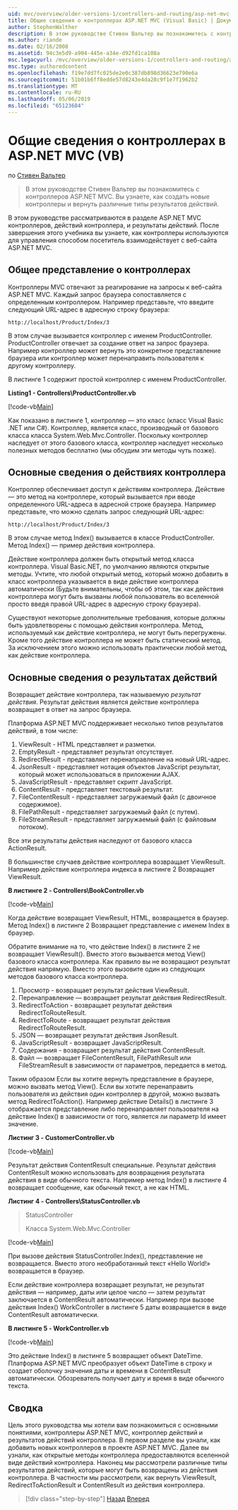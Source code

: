 ```yaml
---
uid: mvc/overview/older-versions-1/controllers-and-routing/asp-net-mvc-controller-overview-vb
title: Общие сведения о контроллерах ASP.NET MVC (Visual Basic) | Документация Майкрософт
author: StephenWalther
description: В этом руководстве Стивен Вальтер вы познакомитесь с контроллеров ASP.NET MVC. Вы узнаете, как создать новые контроллеры и вернуть различные виды res действие...
ms.author: riande
ms.date: 02/16/2008
ms.assetid: 94c3e5d9-a904-445e-a34e-d92fd1ca108a
msc.legacyurl: /mvc/overview/older-versions-1/controllers-and-routing/asp-net-mvc-controller-overview-vb
msc.type: authoredcontent
ms.openlocfilehash: f19e7dd7fc025de2e0c387db898d36623e790e6a
ms.sourcegitcommit: 51b01b6ff8edde57d8243e4da28c9f1e7f1962b2
ms.translationtype: MT
ms.contentlocale: ru-RU
ms.lasthandoff: 05/06/2019
ms.locfileid: "65123684"
---
```

# <a name="aspnet-mvc-controller-overview-vb"></a>Общие сведения о контроллерах в ASP.NET MVC (VB)

по [Стивен Вальтер](https://github.com/StephenWalther)

> В этом руководстве Стивен Вальтер вы познакомитесь с контроллеров ASP.NET MVC. Вы узнаете, как создать новые контроллеры и вернуть различные типы результатов действий.

В этом руководстве рассматриваются в разделе ASP.NET MVC контроллеров, действий контроллера, и результаты действий. После завершения этого учебника вы узнаете, как контроллеры используются для управления способом посетитель взаимодействует с веб-сайта ASP.NET MVC.

## <a name="understanding-controllers"></a>Общее представление о контроллерах

Контроллеры MVC отвечают за реагирование на запросы к веб-сайта ASP.NET MVC. Каждый запрос браузера сопоставляется с определенным контроллером. Например представьте, что введите следующий URL-адрес в адресную строку браузера:

`http://localhost/Product/Index/3`

В этом случае вызывается контроллер с именем ProductController. ProductController отвечает за создание ответ на запрос браузера. Например контроллер может вернуть это конкретное представление браузера или контроллер может перенаправить пользователя к другому контроллеру.

В листинге 1 содержит простой контроллер с именем ProductController.

**Listing1 - Controllers\ProductController.vb**

[!code-vb[Main](asp-net-mvc-controller-overview-vb/samples/sample1.vb)]

Как показано в листинге 1, контроллер — это класс (класс Visual Basic .NET или C#). Контроллер, является класс, производный от базового класса класса System.Web.Mvc.Controller. Поскольку контроллер наследует от этого базового класса, контроллер наследует несколько полезных методов бесплатно (мы обсудим эти методы чуть позже).

## <a name="understanding-controller-actions"></a>Основные сведения о действиях контроллера

Контроллер обеспечивает доступ к действиям контроллера. Действие — это метод на контроллере, который вызывается при вводе определенного URL-адреса в адресной строке браузера. Например представьте, что можно сделать запрос следующий URL-адрес:

`http://localhost/Product/Index/3`

В этом случае метод Index() вызывается в классе ProductController. Метод Index() — пример действия контроллера.

Действие контроллера должен быть открытый метод класса контроллера. Visual Basic.NET, по умолчанию являются открытые методы. Учтите, что любой открытый метод, который можно добавить в класс контроллера указывается в виде действие контроллера автоматически (Будьте внимательны, чтобы об этом, так как действия контроллера могут быть вызваны любой пользователь во вселенной просто введя правой URL-адрес в адресную строку браузера).

Существуют некоторые дополнительные требования, которые должны быть удовлетворены с помощью действия контроллера. Метод, используемый как действие контроллера, не могут быть перегружены. Кроме того действие контроллера не может быть статический метод. За исключением этого можно использовать практически любой метод, как действие контроллера.

## <a name="understanding-action-results"></a>Основные сведения о результатах действий

Возвращает действие контроллера, так называемую *результат действия*. Результат действия является действие контроллера возвращает в ответ на запрос браузера.

Платформа ASP.NET MVC поддерживает несколько типов результатов действий, в том числе:

1. ViewResult - HTML представляет и разметки.
2. EmptyResult - представляет результат отсутствует.
3. RedirectResult - представляет перенаправление на новый URL-адрес.
4. JsonResult - представляет нотация объектов JavaScript результат, который может использоваться в приложении AJAX.
5. JavaScriptResult - представляет скрипт JavaScript.
6. ContentResult - представляет текстовый результат.
7. FileContentResult - представляет загружаемый файл (с двоичное содержимое).
8. FilePathResult - представляет загружаемый файл (с путем).
9. FileStreamResult - представляет загружаемый файл (с файловым потоком).

Все эти результаты действия наследуют от базового класса ActionResult.

В большинстве случаев действие контроллера возвращает ViewResult. Например действие контроллера индекса в листинге 2 Возвращает ViewResult.

**В листинге 2 - Controllers\BookController.vb**

[!code-vb[Main](asp-net-mvc-controller-overview-vb/samples/sample2.vb)]

Когда действие возвращает ViewResult, HTML, возвращается в браузер. Метод Index() в листинге 2 Возвращает представление с именем Index в браузер.

Обратите внимание на то, что действие Index() в листинге 2 не возвращает ViewResult(). Вместо этого вызывается метод View() базового класса контроллера. Как правило вы не возвращают результат действия напрямую. Вместо этого вызовите один из следующих методов базового класса контроллера.

1. Просмотр - возвращает результат действия ViewResult.
2. Перенаправление — возвращает результат действия RedirectResult.
3. RedirectToAction - возвращает результат действия RedirectToRouteResult.
4. RedirectToRoute - возвращает результат действия RedirectToRouteResult.
5. JSON — возвращает результат действия JsonResult.
6. JavaScriptResult - возвращает JavaScriptResult.
7. Содержания - возвращает результат действия ContentResult.
8. Файл — возвращает FileContentResult, FilePathResult или FileStreamResult в зависимости от параметров, передается в метод.

Таким образом Если вы хотите вернуть представление в браузере, можно вызвать метод View(). Если вы хотите перенаправить пользователя из действия один контроллер в другой, можно вызвать метод RedirectToAction(). Например действие Details() в листинге 3 отображается представление либо перенаправляет пользователя на действие Index() в зависимости от того, является ли параметр Id имеет значение.

**Листинг 3 - CustomerController.vb**

[!code-vb[Main](asp-net-mvc-controller-overview-vb/samples/sample3.vb)]

Результат действия ContentResult специальные. Результат действия ContentResult можно использовать для возвращения результата действия в виде обычного текста. Например метод Index() в листинге 4 возвращает сообщение, как обычный текст, а не как HTML.

**Листинг 4 - Controllers\StatusController.vb**

> StatusController
> 
> 
> Класса System.Web.Mvc.Controller

[!code-vb[Main](asp-net-mvc-controller-overview-vb/samples/sample4.vb)]

При вызове действия StatusController.Index(), представление не возвращается. Вместо этого необработанный текст «Hello World!» возвращается в браузер.

Если действие контроллера возвращает результат, не результат действия — например, даты или целое число — затем результат заключается в ContentResult автоматически. Например при вызове действия Index() WorkController в листинге 5 даты возвращается в виде ContentResult автоматически.

**В листинге 5 - WorkController.vb**

[!code-vb[Main](asp-net-mvc-controller-overview-vb/samples/sample5.vb)]

Это действие Index() в листинге 5 возвращает объект DateTime. Платформа ASP.NET MVC преобразует объект DateTime в строку и создает оболочку значения даты и времени в ContentResult автоматически. Обозреватель получает дату и время в виде обычного текста.

## <a name="summary"></a>Сводка

Цель этого руководства мы хотели вам познакомиться с основными понятиями, контроллеры ASP.NET MVC, контроллер действий и результатов действий контроллера. В первом разделе вы узнали, как добавить новых контроллеров в проекте ASP.NET MVC. Далее вы узнали, как открытые методы контроллера предоставляются вселенной виде действий контроллера. Наконец мы рассмотрели различные типы результатов действий, которые могут быть возвращены из действия контроллера. В частности мы рассмотрели, как вернуть ViewResult, RedirectToActionResult и ContentResult из действия контроллера.

> [!div class="step-by-step"]
> [Назад](creating-a-custom-route-constraint-cs.md)
> [Вперед](creating-custom-routes-vb.md)
